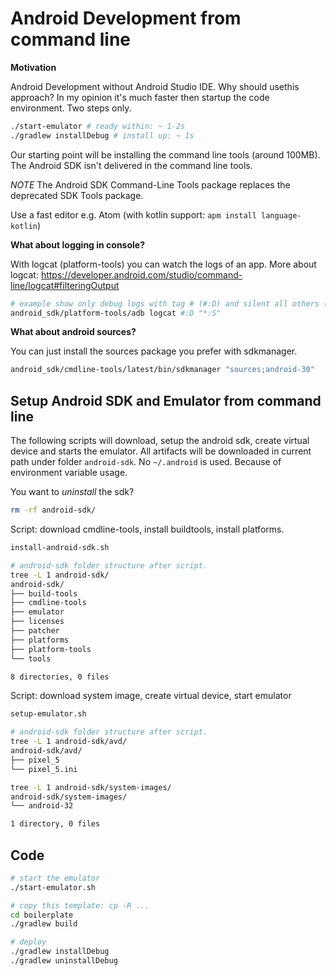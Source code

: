 # Android Development from command line

__Motivation__

Android Development without Android Studio IDE. Why should usethis approach? In my opinion it's much faster then startup the code environment. Two steps only.

```bash
./start-emulator # ready within: ~ 1-2s
./gradlew installDebug # install up: ~ 1s
```

Our starting point will be installing the command line tools (around 100MB).
The Android SDK isn't delivered in the command line tools.

_NOTE_ The Android SDK Command-Line Tools package replaces the deprecated SDK Tools package.

Use a fast editor e.g. Atom (with kotlin support: `apm install language-kotlin`)

__What about logging in console?__

With logcat (platform-tools) you can watch the logs of an app.
More about logcat: https://developer.android.com/studio/command-line/logcat#filteringOutput
```bash
# example show only debug logs with tag # (#:D) and silent all others (*:S)
android_sdk/platform-tools/adb logcat #:D "*:S"
```

__What about android sources?__

You can just install the sources package you prefer with sdkmanager.
```bash
android_sdk/cmdline-tools/latest/bin/sdkmanager "sources;android-30"
```

## Setup Android SDK and Emulator from command line
The following scripts will download, setup the android sdk, create virtual device and starts the emulator.
All artifacts will be downloaded in current path under folder `android-sdk`. No `~/.android` is used. Because of environment variable usage.

You want to _uninstall_ the sdk?
```bash
rm -rf android-sdk/
```

Script: download cmdline-tools, install buildtools, install platforms.
```bash
install-android-sdk.sh

# android-sdk folder structure after script.
tree -L 1 android-sdk/
android-sdk/
├── build-tools
├── cmdline-tools
├── emulator
├── licenses
├── patcher
├── platforms
├── platform-tools
└── tools

8 directories, 0 files
```

Script: download system image, create virtual device, start emulator
```bash
setup-emulator.sh

# android-sdk folder structure after script.
tree -L 1 android-sdk/avd/
android-sdk/avd/
├── pixel_5
└── pixel_5.ini

tree -L 1 android-sdk/system-images/
android-sdk/system-images/
└── android-32

1 directory, 0 files
```

## Code
```bash
# start the emulator
./start-emulator.sh

# copy this template: cp -R ...
cd boilerplate
./gradlew build

# deploy
./gradlew installDebug
./gradlew uninstallDebug
```
